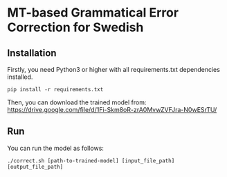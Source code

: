 # MT-based Grammatical Error Correction for Swedish


## Installation

Firstly, you need Python3 or higher with all requirements.txt dependencies installed.
```
pip install -r requirements.txt
```
Then, you can download the trained model from: \
https://drive.google.com/file/d/1Fi-Skm8oR-zrA0MvwZVFJra-N0wESrTU/

## Run

You can run the model as follows:
```
./correct.sh [path-to-trained-model] [input_file_path] [output_file_path]
```


